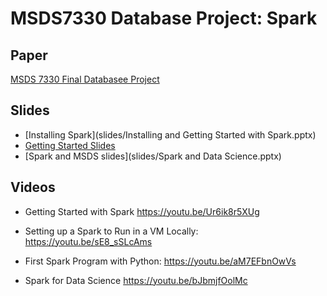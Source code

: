 # MSDS7330 Database Project: Spark

## Paper
[MSDS 7330 Final Databasee Project](paper/AustinSparkMSDS7330DatabaseProject.pdf)

## Slides
* [Installing Spark](slides/Installing and Getting Started with Spark.pptx)
* [Getting Started Slides](slides/gettingStartedWithSpark_v1.1.pptx)
* [Spark and MSDS slides](slides/Spark and Data Science.pptx)

## Videos

* Getting Started with Spark 
https://youtu.be/Ur6ik8r5XUg

* Setting up a Spark to Run in a VM Locally:
https://youtu.be/sE8_sSLcAms

* First Spark Program with Python:
https://youtu.be/aM7EFbnOwVs

* Spark for Data Science
https://youtu.be/bJbmjfOolMc
